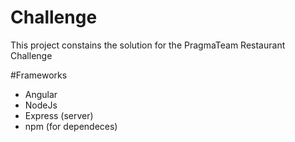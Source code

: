 # Challenge

This project constains the solution for the PragmaTeam Restaurant Challenge


#Frameworks

- Angular
- NodeJs
- Express (server)
- npm (for dependeces)
